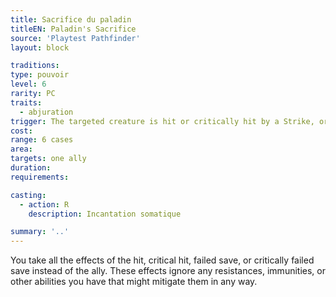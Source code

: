 ```yaml
---
title: Sacrifice du paladin
titleEN: Paladin's Sacrifice
source: 'Playtest Pathfinder'
layout: block

traditions:
type: pouvoir
level: 6
rarity: PC
traits:
  - abjuration
trigger: The targeted creature is hit or critically hit by a Strike, or the target fails or critically fails a saving throw against an effect that doesn’t affect you.
cost: 
range: 6 cases
area: 
targets: one ally
duration: 
requirements: 

casting:
  - action: R
    description: Incantation somatique

summary: '..'
---
```

You take all the effects of the hit, critical hit, failed save, or critically failed save instead of the ally. These effects ignore any resistances, immunities, or other abilities you have that might mitigate them in any way.